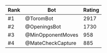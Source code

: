 Rank|Bot|Rating
---|---|---
#1|@ToromBot|2917
#2|@OpeningsBot|1730
#3|@MinOpponentMoves|958
#4|@MateCheckCapture|885
